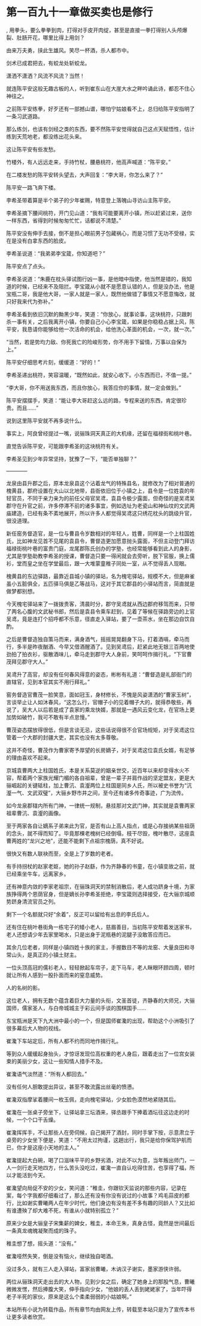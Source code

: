 # 第一百九十一章做买卖也是修行
,  用拳头，要么拳拳到肉，打得对手皮开肉绽，甚至是直接一拳打得别人头颅爆裂、肚肠开花，哪里比得上用剑？
   由来万夫勇，挟此生雄风。笑尽一杯酒，杀人都市中。
   剑术已成君把去，有蛟龙处斩蛟龙。
   潇洒不潇洒？风流不风流？当然！
   就连陈平安这般无趣古板的人，听到崔东山在大崖大水之畔吟诵此诗，都忍不住心神往之。
   之前陈平安练拳，好歹还有一部撼山谱，哪怕宁姑娘看不上，总归给陈平安指明了一条习武道路。
   那么练剑，也该有剑经之类的东西，要不然陈平安觉得就自己这点天赋悟性，估计练到天荒地老，都没练出花头来。
   这让陈平安有些发愁。
   竹楼外，有人远远走来，手持竹杖，腰悬桃符，他高声喊道：“陈平安。”
   在二楼发愁的陈平安转头望去，大声回复：“李大哥，你怎么来了？”
   陈平安一路飞奔下楼。
   李希圣带着算是半个弟子的少年崔赐，特意登上落魄山寻访山主陈平安。
   李希圣摘下腰间桃符，开门见山道：“我有可能要离开小镇，所以赶紧过来，送你一样东西，省得到时候匆匆忙忙，话都说不清楚。”
   陈平安没有伸手去接，倒不是担心眼前男子包藏祸心，而是习惯了无功不受禄，实在是没有白拿东西的脸皮。
   李希圣说道：“我弟弟李宝箴，你知道吧？”
   陈平安点了点头。
   李希圣说道：“朱鹿在枕头驿试图行凶一事，是他暗中指使，他当然是错的，我知道的时候，已经来不及阻拦。李宝箴从小就不是愿意认错的人，但是没办法，他是宝瓶二哥，我是他大哥，一家人就是一家人，既然他做错了事情又不愿意悔改，就只好我来代为弥补。”
   李希圣看到依旧沉默的黝黑少年，笑道：“你放心，就事论事，这块桃符，只跟刺杀一事有关，之后我离开小镇，你要自己小心李宝箴，如果是你稳稳占据上风，陈平安，我恳请你能够给他一次活命的机会，给他洗心革面的机会，一次，就一次。”
   “当然，若是势均力敌、你死我亡的险峻形势，你不用手下留情，万事以自保为上。”
   陈平安仔细思考片刻，缓缓道：“好的！”
   李希圣递出桃符，笑容温暖，“既然如此，就安心收下。小东西而已，不值一提。”
   “李大哥，你不用送我东西，而且你放心，我答应你的事情，就一定会做到。”
   陈平安摆摆手，笑道：“能让李大哥赶这么远的路，专程来送的东西，肯定很珍贵。而且……”
   说到这里陈平安就不再多说什么。
   事实上，阿良曾经提过一嘴，说骊珠洞天真正的大机缘，还留在福禄街和桃叶巷。
   直觉告诉陈平安，可能跟李希圣的这块桃符有关。
   李希圣见到少年异常坚持，犹豫了一下，“能否单独聊？”
   ————
   龙泉由县升郡之后，原本龙泉县这个沾着龙气的特殊县名，就修改为了相对普通的槐黄县，郡府设置在大山以北地带，县衙依旧位于小镇之上，县令是一位姓袁的年轻官员，不同于亲力亲为的前任父母官吴鸢，袁县令极少露面，但奇怪的是吴鸢吴郡守在升官之前，许多停滞不前的诸多事宜，例如选址为老瓷山和神仙坟的文武两庙建造，已经有条不紊地展开，所以许多人都觉得吴鸢这只绣花枕头的跳级升官，很没道理。
   新任窑务督造官，是一位与曹县令岁数相对的年轻人，姓曹，同样是一个上柱国姓氏，比如神龙见首不见尾的袁县令，曹督造更加愿意抛头露面，不但主动登门拜访福禄街桃叶巷的富贵门庭，龙尾郡陈氏创办的学塾，也经常能够看到此人的身影，尤其是学塾助教李希圣的授课，曹督造只要一得闲就会去旁听，脱下官服，换上儒衫，堂而皇之坐在学堂最后，跟一大堆蒙童稚子同处一室，从不觉得丢人现眼。
   槐黄县的东边驿路，最靠近县城小镇的驿站，名为槐宅驿站，规模不大，但是麻雀虽小五脏俱全，五匹驿马俱是乙等战马，这对于其它郡县的小驿站而言，简直就是做梦都别想。
   今天槐宅驿站来了一拨拨贵客，清晨时分，郡守吴鸢就从西边郡府移驾而来，只带了两名心腹的文武秘书郎，然后是袁县令乘车赶到，见着了等候在驿路旁边的上官吴鸢，竟是连打个招呼都不乐意，径直走入驿站，要了一壶茶水，坐在那边自饮自酌。
   之后是曹督造独自策马而来，满身酒气，摇摇晃晃翻身下马，打着酒嗝，牵马而行，多半是昨夜酗酒、今早又借酒醒酒了。见到吴鸢后，赶紧此地无银三百两地使劲拍了拍衣衫，驱散酒味儿，牵马走到郡守大人身前，笑呵呵作揖行礼，“下官曹茂拜见郡守大人。”
   吴鸢升了高官，却没有任何春风得意的姿态，彬彬有礼道：“曹督造是礼部衙门的直辖官，见到本官其实不用行拜礼。”
   窑务督造官曹茂一脸笑意，面如冠玉，身材修长，不愧是风姿潇洒的“曹家玉树”，言谈举止让人如沐春风，“这怎么行，官帽子小的见着帽子大的，就得恭敬些，再说了，吴大人以后若是成了袁家的乘龙快婿，那就是一遇风云变化龙，在官场上更加势如破竹，我可不敢有半点怠慢。”
   曹茂姿态摆放得很低，但是言谈无忌，这些话说得很不合官场规矩，对于吴鸢这位管着一个大郡的封疆大吏，其实也没有太多尊敬。
   这并不奇怪，曹茂作为曹家寄予厚望的长房嫡子，对于吴鸢这位袁氏女婿，有足够的理由喜欢不起来。
   京城袁曹两大上柱国姓氏，本是关系莫逆的姻亲世交，近百年以来却变得水火不容，帮着两个家族光耀门楣的各自祖辈，曾是一辈子并肩作战的坚定盟友，更是大骊崛起的关键砥柱，加上曹沆、袁瀣两位上柱国是同乡人氏，所以被史书誉为“沆瀣一气、文武双璧”，大骊乡野市井之间，至今还有诸多传奇事迹，广为流传。
   如今龙泉郡辖内所有门神，一律统一规制，悬挂那对文武门神，其实就是袁曹两家祖辈曹沆、袁瀣的画像。
   至于两家各自让嫡系子弟来此为官，是否有山上高人指点，或是心存接纳某些祖荫的念头，就不得而知了。毕竟那棵老槐树已经倒塌，枝干尽毁，槐叶散尽，这座袁曹两姓的“龙兴之地”，还能不能剩下点祖宗槐荫，真不好说。
   很快又有数人联袂而至，全是上了岁数的老者。
   有手持拐杖的赵家老妪，她的孙子赵繇，作为齐静春的书童，在小镇变故之前，就已经乘坐牛车，远离家乡。
   还有神意内敛的李家老祖宗，在骊珠洞天的禁制消散后，老人成功跻身十境，为家族挣得两个恩荫官身，但是嫡长孙李希圣拒绝，李宝箴则选择接受，在大骊京城顺势跻身清流官员之列。
   剩下一个名额就只好“余着”，反正可以留给有出息的李氏后人。
   还有住在桃叶巷街角一栋宅子的矮小老人，慈眉善目，当初陈平安帮着发送家书，老人还想请少年去家里喝水，只是出身于泥瓶巷的泥腿子没敢答应而已。
   其余几位老者，同样是小镇四姓十族的家主，手握数目不等的龙窑、大量良田和寻常山头，是真正的小镇土财主。
   一位头顶高冠的儒衫老人，轻轻掀起车帘子，走下马车，老人眯眼环顾四周，顿时就让所有人感到一股扑面而来的窒息威势。
   人的名树的影。
   这位老人，拥有无数个蕴含着巨大力量的头衔，文圣首徒，齐静春的大师兄，大骊国师，儒家圣人，与白帝城城主于彩云间手谈的围棋国手……
   东宝瓶洲是天下九大洲中最小的一个，但是国师崔瀺的出现，帮助这个小洲吸引了很多幕后大人物的视线。
   崔瀺下车站定后，所有人都不约而同地作揖行礼。
   等到众人缓缓起身抬头，才惊讶发现位高权重的老人身后，跟着走出了一位宫女装束的美丽少女，这让一些知情人措手不及。
   崔瀺语气淡然道：“所有人都回去。”
   没有任何人胆敢提出异议，甚至不敢流露出丝毫的愤懑。
   崔瀺双指摩挲着腰间一枚玉佩，走向槐宅驿站，少女脸色漠然地紧随其后。
   崔瀺在一张桌子旁坐下，让驿站拿三坛酒来，驿丞跟手下捧着酒坛往这边走的时候，一个个口干舌燥。
   崔瀺挥挥手，不让那些人在旁伺候，自己揭开了酒封，同时手掌下按，示意肃立于桌旁的少女坐下便是，笑道：“不用太过拘谨，这趟出行，我只是给你保驾护航而已，你才是这座小天地的主人。”
   崔瀺提起大白碗，喝了口滋味平平的乡野劣酒，对此不以为意，当年叛出师门，一人一剑行走天地四方，什么苦头没吃过，崔瀺一直自认吃得住苦，也享得了福，所以才能活到今天。
   崔瀺望向局促不安的少女，笑问道：“稚圭，你跟钦天监说的那些内容，记录在案，每个字我都仔细看过了，那么还有没有你没有说过的小故事？鸡毛蒜皮的都行，比如谢实曹曦两人在年少时代，他们身边有没有差不多有趣的同龄人？又比如有谁遭殃了却大难不死，有谁从小就特别孤立？”
   原来少女是大骊皇子宋集薪的婢女，稚圭，本命王朱，真身古怪，竟然是世间最后一条真龙魂魄凝聚而成的珠子。
   稚圭想了想，摇头道：“没有。”
   崔瀺哑然失笑，倒是没有恼火，继续独自喝酒。
   没过多久，就有三人走入驿站，富家翁曹曦，木讷汉子谢实，墨家游侠许弱。
   两位从骊珠洞天走出去的大人物，见到少女之后，确定了她身上的那股气息，曹曦微微发愣，然后捧腹大笑，伸手指向少女，“他娘的丢人丢到姥姥家了，当年吓得老子半死的家伙，原来是这么个柔柔弱弱的小姑娘啊。”
  本站所有小说为转载作品，所有章节均由网友上传，转载至本站只是为了宣传本书让更多读者欣赏。